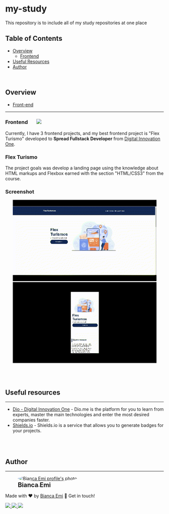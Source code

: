 # my-study
This repository is to include all of my study repositories at one place

## Table of Contents
- [Overview](#overview)
    - [Frontend](#bfrontendb)
- [Useful Resources](#useful-resources)
- [Author](#author)

<br>

## Overview
- [Front-end](#bfront-endb)
---

### <b>Frontend</b> &nbsp; &nbsp; &nbsp; <img src="https://img.shields.io/github/directory-file-count/bemibrando/website-study/frontend?style=for-the-badge" height="24px">
Currently, I have 3 frontend projects, and my best frontend project is <a>"Flex Turismo"</a> developed to <b>Spread Fullstack Developer</b> from [Digital Innovation One](https://www.dio.me/en).<br> 

### <a>Flex Turismo</a>
The project goals was develop a landing page using the knowledge about HTML markups and Flexbox earned with the section "HTML/CSS3" from the course.

### <b id="screenshot">Screenshot</b>

<p align="center">
    <img src="./frontend/flex-turismo/screen/desktop.gif" alt="Landing page solution desktop view" width="457px">
    <img src="./frontend/flex-turismo/screen/cellphone.gif" alt="Landing page solution cellphone view" width="457px">
</p>


<br /><br />

## Useful resources
---
- [Dio - Digital Innovation One](https://www.dio.me/en) - Dio.me is the platform for you to learn from experts, master the main technologies and enter the most desired companies faster.
- [Shields.io](https://shields.io/) - Shields.io is a service that allows you to generate badges for your projects.

<br /><br />

## Author
---
<div sytle="display: inline-block;">
    <figure>
        <a href="https://github.com/bemibrando" target="_blank">
            <img style="border-radius: 50%;" src="https://avatars.githubusercontent.com/u/102377919?v=4" width="100px" alt="Bianca Emi profile's photo"> <br />
            <sub style="text-align: center; font-size: 1.4em;"><b>Bianca Emi</b></sub>
        </a>
    </figure>
    <p>Made with ♥ by <a href="https://github.com/bemibrando" target="_blank">Bianca Emi</a> 👋 Get in touch!</p>
    <div align="start">
        <a href="https://www.linkedin.com/in/bianca-emi/" target="_blank">
            <img src="https://img.shields.io/badge/LinkedIn-0077B5?style=for-the-badge&logo=linkedin&logoColor=white">
        </a>   
        <a href="https://twitter.com/bemibrando" target="_blank">
            <img src="https://img.shields.io/badge/Twitter-1DA1F2?style=for-the-badge&logo=twitter&logoColor=white">
        </a>   
        <a href="mailto: bemi.brando@outlook.com">
            <img src="https://img.shields.io/badge/bemi.brando@outlook.com-0078D4?style=for-the-badge&logo=microsoft-outlook&logoColor=white">
        </a><br/>
    </div>
</div>